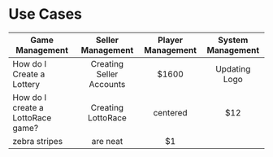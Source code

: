 <!-- TITLE: Use Cases -->
<!-- SUBTITLE: Most likely Use Cases when operating your Lottery or Raffle -->

# Use Cases


| Game Management           | Seller Management           | Player Management  |  System Management|
| -------------------------------------------------------------- |:-------------:|:-----:|:-----:|
| How do I Create a Lottery  | Creating Seller Accounts | $1600 | Updating Logo   |
| How do I  create a LottoRace game?   |   Creating LottoRace  | centered      |   $12 |    |
| zebra stripes | are neat      |    $1 |   |